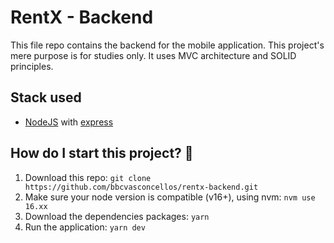 # RentX - Backend
This file repo contains the backend for the mobile application. This project's mere purpose is for studies only. 
It uses MVC architecture and SOLID principles.

## Stack used
- [NodeJS](https://nodejs.org/en/) with [express](https://expressjs.com/)

## How do I start this project? 🤔
1. Download this repo: `git clone https://github.com/bbcvasconcellos/rentx-backend.git`
2. Make sure your node version is compatible (v16+), using nvm: `nvm use 16.xx`
3. Download the dependencies packages: `yarn`
4. Run the application: `yarn dev`
